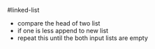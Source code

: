 #linked-list 
- compare the head of two list
- if one is less append to new list
- repeat this until the both input lists are empty